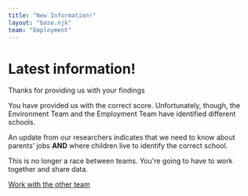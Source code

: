```yaml
---
title: "New Information!"
layout: "base.njk"
team: "Employment"
---
```


# Latest information!

<div class="grid grid-md-2 two-column-md">
  <div class="mb1 grid-column-2-md">
  <script src="/js/lottie-player.js"></script>
<lottie-player autoplay loop mode="normal" src="/js/47322-alert.json" class="tac m-auto" style="max-height: 60vh"> </lottie-player>


  </div>

  <div class="grid-column-1-md">

Thanks for providing us with your findings

You have provided us with the correct score. Unfortunately, though, the Environment Team and the Employment Team have identified different schools.

An update from our researchers indicates that we need to know about parents&rsquo; jobs **AND** where children live to identify the correct school.

This is no longer a race between teams. You're going to have to work together and share data.



<a class="btn" href="/employment/data-safety/">Work with the other team</a>




  </div>
</div>







